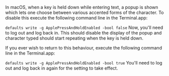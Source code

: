 In macOS, when a key is held down while entering text, a popup is shown which lets one choose between various accented forms of the character. To disable this execute the following command line in the Terminal.app:

`defaults write -g ApplePressAndHoldEnabled -bool false`
Now, you'll need to log out and log back in. This should disable the display of the popup and character typed should start repeating when the key is held down.

If you ever wish to return to this behaviour, execute the following command line in the Terminal.app:

`defaults write -g ApplePressAndHoldEnabled -bool true`
You'll need to log out and log back in again for the setting to take effect.
